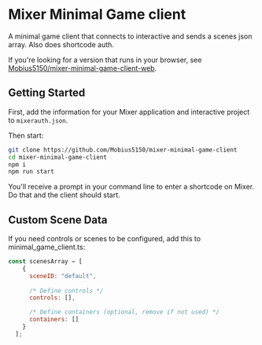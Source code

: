 # Mixer Minimal Game client
A minimal game client that connects to interactive and sends a scenes json array. Also does shortcode auth.

If you're looking for a version that runs in your browser, see [Mobius5150/mixer-minimal-game-client-web](https://github.com/Mobius5150/mixer-minimal-game-client-web).

## Getting Started
First, add the information for your Mixer application and interactive project to `mixerauth.json`.

Then start:
```bash
git clone https://github.com/Mobius5150/mixer-minimal-game-client
cd mixer-minimal-game-client
npm i
npm run start
```

You'll receive a prompt in your command line to enter a shortcode on Mixer. Do that and the client should start.

## Custom Scene Data
If you need controls or scenes to be configured, add this to minimal_game_client.ts:
```javascript
const scenesArray = [
    {
	  sceneID: "default",
	  
	  /* Define controls */
	  controls: [],

	  /* Define containers (optional, remove if not used) */
      containers: []
    }
  ];
```